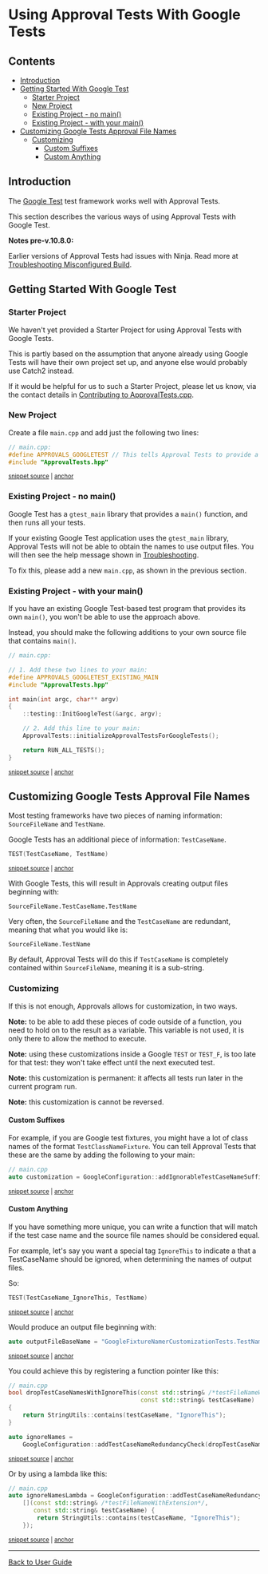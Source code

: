 <a id="top"></a>

# Using Approval Tests With Google Tests

<!-- toc -->
## Contents

  * [Introduction](#introduction)
  * [Getting Started With Google Test](#getting-started-with-google-test)
    * [Starter Project](#starter-project)
    * [New Project](#new-project)
    * [Existing Project - no main()](#existing-project---no-main)
    * [Existing Project - with your main()](#existing-project---with-your-main)
  * [Customizing Google Tests Approval File Names](#customizing-google-tests-approval-file-names)
    * [Customizing](#customizing)
      * [Custom Suffixes](#custom-suffixes)
      * [Custom Anything](#custom-anything)<!-- endToc -->

## Introduction

The [Google Test](https://github.com/google/googletest) test framework works well with Approval Tests.

This section describes the various ways of using Approval Tests with Google Test.

**Notes pre-v.10.8.0:** <!-- include: include_ninja_warning_note. path: /doc/include_ninja_warning_note.include.md -->

Earlier versions of Approval Tests had issues with Ninja. Read more
at [Troubleshooting Misconfigured Build](/doc/TroubleshootingMisconfiguredBuild.md#top). <!-- endInclude -->

## Getting Started With Google Test

### Starter Project

We haven't yet provided a Starter Project for using Approval Tests with Google Tests.

This is partly based on the assumption that anyone already using Google Tests will have their own project set up, and
anyone else would probably use Catch2 instead.

If it would be helpful for us to such a Starter Project, please let us know, via the contact details
in [Contributing to ApprovalTests.cpp](/doc/Contributing.md#top).

### New Project

Create a file `main.cpp` and add just the following two lines:

<!-- snippet: googletest_main -->
<a id='snippet-googletest_main'></a>
```cpp
// main.cpp:
#define APPROVALS_GOOGLETEST // This tells Approval Tests to provide a main() - only do this in one cpp file
#include "ApprovalTests.hpp"
```
<sup><a href='/tests/GoogleTest_Tests/main.cpp#L2-L6' title='Snippet source file'>snippet source</a> | <a href='#snippet-googletest_main' title='Start of snippet'>anchor</a></sup>
<!-- endSnippet -->

### Existing Project - no main()

Google Test has a `gtest_main` library that provides a `main()` function, and then runs all your tests.

If your existing Google Test application uses the `gtest_main` library, Approval Tests will not be able to obtain the names to use output files. You will then see the help message shown in [Troubleshooting](/doc/Troubleshooting.md#top).

To fix this, please add a new `main.cpp`, as shown in the previous section.


### Existing Project - with your main()

If you have an existing Google Test-based test program that provides its own `main()`, you won't be able to use the approach above.

Instead, you should make the following additions to your own source file that contains `main()`.  

<!-- snippet: googletest_existing_main -->
<a id='snippet-googletest_existing_main'></a>
```cpp
// main.cpp:

// 1. Add these two lines to your main:
#define APPROVALS_GOOGLETEST_EXISTING_MAIN
#include "ApprovalTests.hpp"

int main(int argc, char** argv)
{
    ::testing::InitGoogleTest(&argc, argv);

    // 2. Add this line to your main:
    ApprovalTests::initializeApprovalTestsForGoogleTests();

    return RUN_ALL_TESTS();
}
```
<sup><a href='/examples/googletest_existing_main/main.cpp#L1-L17' title='Snippet source file'>snippet source</a> | <a href='#snippet-googletest_existing_main' title='Start of snippet'>anchor</a></sup>
<!-- endSnippet -->

## Customizing Google Tests Approval File Names

Most testing frameworks have two pieces of naming information: `SourceFileName` and `TestName`.

Google Tests has an additional piece of information: `TestCaseName`.
 
<!-- snippet: googletest_name_parts -->
<a id='snippet-googletest_name_parts'></a>
```cpp
TEST(TestCaseName, TestName)
```
<sup><a href='/tests/GoogleTest_Tests/namers/GoogleFixtureNamerCustomizationTests.cpp#L13-L15' title='Snippet source file'>snippet source</a> | <a href='#snippet-googletest_name_parts' title='Start of snippet'>anchor</a></sup>
<!-- endSnippet -->

With Google Tests, this will result in Approvals creating output files beginning with:

```text
SourceFileName.TestCaseName.TestName
```

Very often, the `SourceFileName` and the `TestCaseName` are redundant, meaning that what you would like is:

```text
SourceFileName.TestName
```

By default, Approval Tests will do this if `TestCaseName` is completely contained within `SourceFileName`, meaning it is a sub-string.

### Customizing

If this is not enough, Approvals allows for customization, in two ways.

**Note:** to be able to add these pieces of code outside of a function, you need to hold on to the result as a variable. This variable is not used, it is only there to allow the method to execute.

**Note:** using these customizations inside a Google `TEST` or `TEST_F`, is too late for that test: they won't take effect until the next executed test.

**Note:** this customization is permanent: it affects all tests run later in the current program run.

**Note:** this customization is cannot be reversed.

#### Custom Suffixes

For example, if you are Google test fixtures, you might have a lot of class names of the format `TestClassNameFixture`. You can tell Approval Tests that these are the same by adding the following to your main:

<!-- snippet: googletest_customize_suffix -->
<a id='snippet-googletest_customize_suffix'></a>
```cpp
// main.cpp
auto customization = GoogleConfiguration::addIgnorableTestCaseNameSuffix("Fixture");
```
<sup><a href='/tests/GoogleTest_Tests/namers/GoogleFixtureNamerCustomizationTests.cpp#L8-L11' title='Snippet source file'>snippet source</a> | <a href='#snippet-googletest_customize_suffix' title='Start of snippet'>anchor</a></sup>
<!-- endSnippet -->

#### Custom Anything

If you have something more unique, you can write a function that will match if the test case name and the source file names should be considered equal.

For example, let's say you want a special tag `IgnoreThis` to indicate a that a TestCaseName should be ignored, when determining the names of output files.

So:

<!-- snippet: googletest_customize_test -->
<a id='snippet-googletest_customize_test'></a>
```cpp
TEST(TestCaseName_IgnoreThis, TestName)
```
<sup><a href='/tests/GoogleTest_Tests/namers/GoogleFixtureNamerCustomizationTests.cpp#L61-L63' title='Snippet source file'>snippet source</a> | <a href='#snippet-googletest_customize_test' title='Start of snippet'>anchor</a></sup>
<!-- endSnippet -->

Would produce an output file beginning with:

<!-- snippet: googletest_customize_test_name -->
<a id='snippet-googletest_customize_test_name'></a>
```cpp
auto outputFileBaseName = "GoogleFixtureNamerCustomizationTests.TestName";
```
<sup><a href='/tests/GoogleTest_Tests/namers/GoogleFixtureNamerCustomizationTests.cpp#L67-L69' title='Snippet source file'>snippet source</a> | <a href='#snippet-googletest_customize_test_name' title='Start of snippet'>anchor</a></sup>
<!-- endSnippet -->

You could achieve this by registering a function pointer like this:

<!-- snippet: googletest_customize_function -->
<a id='snippet-googletest_customize_function'></a>
```cpp
// main.cpp
bool dropTestCaseNamesWithIgnoreThis(const std::string& /*testFileNameWithExtension*/,
                                     const std::string& testCaseName)
{
    return StringUtils::contains(testCaseName, "IgnoreThis");
}

auto ignoreNames =
    GoogleConfiguration::addTestCaseNameRedundancyCheck(dropTestCaseNamesWithIgnoreThis);
```
<sup><a href='/tests/GoogleTest_Tests/namers/GoogleFixtureNamerCustomizationTests.cpp#L40-L50' title='Snippet source file'>snippet source</a> | <a href='#snippet-googletest_customize_function' title='Start of snippet'>anchor</a></sup>
<!-- endSnippet -->

Or by using a lambda like this:

<!-- snippet: googletest_customize_lambda -->
<a id='snippet-googletest_customize_lambda'></a>
```cpp
// main.cpp
auto ignoreNamesLambda = GoogleConfiguration::addTestCaseNameRedundancyCheck(
    [](const std::string& /*testFileNameWithExtension*/,
       const std::string& testCaseName) {
        return StringUtils::contains(testCaseName, "IgnoreThis");
    });
```
<sup><a href='/tests/GoogleTest_Tests/namers/GoogleFixtureNamerCustomizationTests.cpp#L52-L59' title='Snippet source file'>snippet source</a> | <a href='#snippet-googletest_customize_lambda' title='Start of snippet'>anchor</a></sup>
<!-- endSnippet -->


---

[Back to User Guide](/doc/README.md#top)
